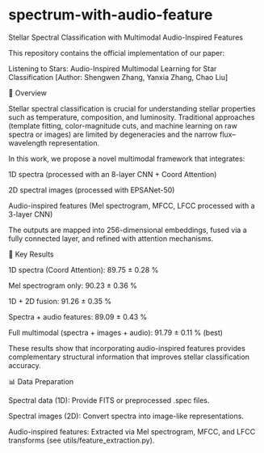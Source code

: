 # spectrum-with-audio-feature
Stellar Spectral Classification with Multimodal Audio-Inspired Features

This repository contains the official implementation of our paper:

Listening to Stars: Audio-Inspired Multimodal Learning for Star Classification
[Author: Shengwen Zhang, Yanxia Zhang, Chao Liu]

🔑 Overview

Stellar spectral classification is crucial for understanding stellar properties such as temperature, composition, and luminosity. Traditional approaches (template fitting, color-magnitude cuts, and machine learning on raw spectra or images) are limited by degeneracies and the narrow flux–wavelength representation.

In this work, we propose a novel multimodal framework that integrates:

1D spectra (processed with an 8-layer CNN + Coord Attention)

2D spectral images (processed with EPSANet-50)

Audio-inspired features (Mel spectrogram, MFCC, LFCC processed with a 3-layer CNN)

The outputs are mapped into 256-dimensional embeddings, fused via a fully connected layer, and refined with attention mechanisms.

🚀 Key Results

1D spectra (Coord Attention): 89.75 ± 0.28 %

Mel spectrogram only: 90.23 ± 0.36 %

1D + 2D fusion: 91.26 ± 0.35 %

Spectra + audio features: 89.09 ± 0.43 %

Full multimodal (spectra + images + audio): 91.79 ± 0.11 % (best)

These results show that incorporating audio-inspired features provides complementary structural information that improves stellar classification accuracy.

📊 Data Preparation

Spectral data (1D): Provide FITS or preprocessed .spec files.

Spectral images (2D): Convert spectra into image-like representations.

Audio-inspired features: Extracted via Mel spectrogram, MFCC, and LFCC transforms (see utils/feature_extraction.py).
